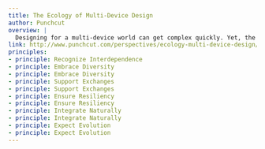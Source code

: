 ```yaml
---
title: The Ecology of Multi-Device Design
author: Punchcut
overview: |
  Designing for a multi-device world can get complex quickly. Yet, the goal is still to make experiences simpler and seamless. Nature provides a great framework to guide these efforts in this new digital ecology.
link: http://www.punchcut.com/perspectives/ecology-multi-device-design/
principles:
- principle: Recognize Interdependence
- principle: Embrace Diversity
- principle: Embrace Diversity
- principle: Support Exchanges
- principle: Support Exchanges
- principle: Ensure Resiliency
- principle: Ensure Resiliency
- principle: Integrate Naturally
- principle: Integrate Naturally
- principle: Expect Evolution
- principle: Expect Evolution
---
```

